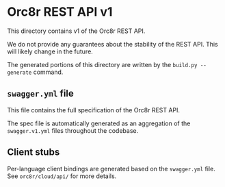 # Orc8r REST API v1

This directory contains v1 of the Orc8r REST API.

We do not provide any guarantees about the stability of the REST API. This will likely change in the future.

The generated portions of this directory are written by the `build.py --generate` command.

## `swagger.yml` file

This file contains the full specification of the Orc8r REST API.

The spec file is automatically generated as an aggregation of the `swagger.v1.yml` files throughout the codebase.

## Client stubs

Per-language client bindings are generated based on the `swagger.yml` file. See `orc8r/cloud/api/` for more details.
